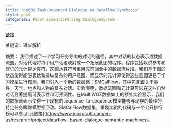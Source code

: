 ```yaml
---
title: "pp002.Task-Oriented Dialogue as Dataflow Synthesis"
style: post
categories: Paper SemanticParsing DialogueSystem
---
```


[链接](https://microsoft.github.io/task_oriented_dialogue_as_dataflow_synthesis/)

关键词：语义解析

摘要： 我们描述了一个学习任务导向的对话的途径，其中对话的状态表示成数据流图。对话代理将每个用户话语映射成一个拓展此图的程序。程序包括以供参考和修订的元计算运算符，这些运算符可重用先前回合中的数据流片段。我们基于图的状态使得能够表达和操纵复杂的用户意图，而显示的元计算使得这些意图更易于学习模型进行预测。我们引入一个新的数据集：SMCalFlow，其中包含着关于事件，天气，地点和人物的复杂对话。实验表明，数据流图和元计算可以在这些自然对话显著提高可表示性和可预测性。在MultiWOZ数据集上的额外实验显示，我们的数据流表示使得一个现有的sequence-to-sequence模型能够与现存的最佳的特定任务跟踪模型相匹敌。SMCalFlow数据集，重现实验的代码与一个公开排行榜可以参见[此链接](https://www.microsoft.com/en- us/research/project/dataflow- based-dialogue-semantic-machines)。
